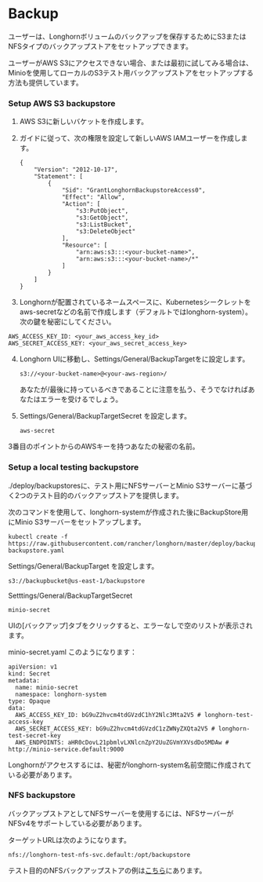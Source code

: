 # Backup

ユーザーは、Longhornボリュームのバックアップを保存するためにS3またはNFSタイプのバックアップストアをセットアップできます。

ユーザーがAWS S3にアクセスできない場合、または最初に試してみる場合は、Minioを使用してローカルのS3テスト用バックアップストアをセットアップする方法も提供しています。

### Setup AWS S3 backupstore

1. AWS S3に新しいバケットを作成します。
2. ガイドに従って、次の権限を設定して新しいAWS IAMユーザーを作成します。

    ```
    {
        "Version": "2012-10-17",
        "Statement": [
            {
                "Sid": "GrantLonghornBackupstoreAccess0",
                "Effect": "Allow",
                "Action": [
                    "s3:PutObject",
                    "s3:GetObject",
                    "s3:ListBucket",
                    "s3:DeleteObject"
                ],
                "Resource": [
                    "arn:aws:s3:::<your-bucket-name>",
                    "arn:aws:s3:::<your-bucket-name>/*"
                ]
            }
        ]
    }
    ```

3. Longhornが配置されているネームスペースに、Kubernetesシークレットをaws-secretなどの名前で作成します（デフォルトではlonghorn-system）。
次の鍵を秘密にしてください。

```
AWS_ACCESS_KEY_ID: <your_aws_access_key_id>
AWS_SECRET_ACCESS_KEY: <your_aws_secret_access_key>
```

4. Longhorn UIに移動し、Settings/General/BackupTargetをに設定します。

    ```
    s3://<your-bucket-name>@<your-aws-region>/
    ```

    あなたが/最後に持っているべきであることに注意を払う、そうでなければあなたはエラーを受けるでしょう。

5. Settings/General/BackupTargetSecret を設定します。

    ```
    aws-secret
    ```

3番目のポイントからのAWSキーを持つあなたの秘密の名前。

### Setup a local testing backupstore

./deploy/backupstoresに、テスト用にNFSサーバーとMinio S3サーバーに基づく2つのテスト目的のバックアップストアを提供します。

次のコマンドを使用して、longhorn-systemが作成された後にBackupStore用にMinio S3サーバーをセットアップします。

```
kubectl create -f https://raw.githubusercontent.com/rancher/longhorn/master/deploy/backupstores/minio-backupstore.yaml
```

Settings/General/BackupTarget を設定します。

```
s3://backupbucket@us-east-1/backupstore
```

Setttings/General/BackupTargetSecret 

```
minio-secret
```

UIの[バックアップ]タブをクリックすると、エラーなしで空のリストが表示されます。

minio-secret.yaml このようになります：

```
apiVersion: v1
kind: Secret
metadata:
  name: minio-secret
  namespace: longhorn-system
type: Opaque
data:
  AWS_ACCESS_KEY_ID: bG9uZ2hvcm4tdGVzdC1hY2Nlc3Mta2V5 # longhorn-test-access-key
  AWS_SECRET_ACCESS_KEY: bG9uZ2hvcm4tdGVzdC1zZWNyZXQta2V5 # longhorn-test-secret-key
  AWS_ENDPOINTS: aHR0cDovL21pbmlvLXNlcnZpY2UuZGVmYXVsdDo5MDAw # http://minio-service.default:9000
```

Longhornがアクセスするには、秘密がlonghorn-system名前空間に作成されている必要があります。

### NFS backupstore

バックアップストアとしてNFSサーバーを使用するには、NFSサーバーがNFSv4をサポートしている必要があります。

ターゲットURLは次のようになります。

```
nfs://longhorn-test-nfs-svc.default:/opt/backupstore
```

テスト目的のNFSバックアップストアの例は[こちら](https://github.com/rancher/longhorn/blob/master/deploy/backupstores/nfs-backupstore.yaml)にあります。
